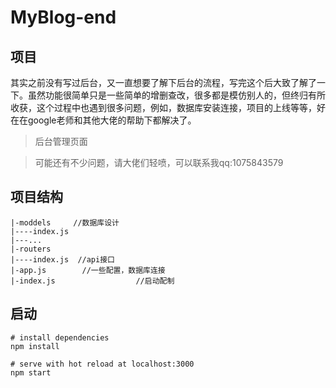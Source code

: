 # MyBlog-end
 
 ## 项目
 
其实之前没有写过后台，又一直想要了解下后台的流程，写完这个后大致了解了一下。虽然功能很简单只是一些简单的增删查改，很多都是模仿别人的，但终归有所收获，这个过程中也遇到很多问题，例如，数据库安装连接，项目的上线等等，好在在google老师和其他大佬的帮助下都解决了。
 
 >后台管理页面
 
 >可能还有不少问题，请大佬们轻喷，可以联系我qq:1075843579
 
 ## 项目结构
 
```
|-moddels     //数据库设计
|----index.js  
|---...
|-routers
|----index.js  //api接口
|-app.js  		//一些配置，数据库连接
|-index.js  		        //启动配制
```

## 启动

```
# install dependencies
npm install

# serve with hot reload at localhost:3000
npm start
```

